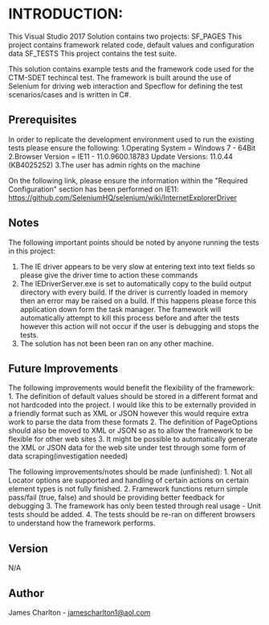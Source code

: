 # INTRODUCTION:

This Visual Studio 2017 Solution contains two projects:
	SF_PAGES
		This project contains framework related code, default values and configuration data
	SF_TESTS
		This project contains the test suite.

This solution contains example tests and the framework code used for the CTM-SDET techincal test. 
The framework is built around the use of Selenium for driving web interaction and Specflow for defining the test scenarios/cases and is written in C#.

## Prerequisites

In order to replicate the development environment used to run the existing tests please ensure the following:
	1.Operating System = Windows 7 - 64Bit
	2.Browser Version = IE11 - 11.0.9600.18783
		Update Versions: 11.0.44 (KB4025252)
	3.The user has admin rights on the machine
		
On the following link, please ensure the information within the "Required Configuration" section has been performed on IE11:
https://github.com/SeleniumHQ/selenium/wiki/InternetExplorerDriver

		
## Notes

The following important points should be noted by anyone running the tests in this project:

1. The IE driver appears to be very slow at entering text into text fields so please give the driver time to action these commands
2. The IEDriverServer.exe is set to automatically copy to the build output directory with every build. If the driver is currently loaded in memory then an error may be raised on a build. If this happens please force this application down form the task manager. The framework will automatically attempt to kill this process before and after the tests however this action will not occur if the user is debugging and stops the tests.
3. 	The solution has not been been ran on any other machine.
		
		
## Future Improvements

The following improvements would benefit the flexibility of the framework:
	1. The definition of default values should be stored in a different format and not hardcoded into the project. I would like this to be externally provided in a friendly format such as XML or JSON however this would require extra work to parse the data from these formats
	2. The definition of PageOptions should also be moved to XML or JSON so as to allow the framework to be flexible for other web sites
	3. It might be possible to automatically generate the XML or JSON data for the web site under test through some form of data scraping(investigation needed)

The following improvements/notes should be made (unfinished):
	1. Not all Locator options are supported and handling of certain actions on certain element types is not fully finished.
	2. Framework functions return simple pass/fail (true, false) and should be providing better feedback for debugging
	3. The framework has only been tested through real usage - Unit tests should be added.
	4. The tests should be re-ran on different browsers to understand how the framework performs.

## Version
N/A

## Author

James Charlton - jamescharlton1@aol.com